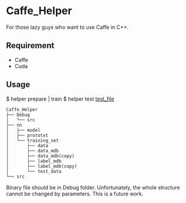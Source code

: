 # Caffe_Helper

For those lazy guys who want to use Caffe in C++.

## Requirement
<ul>
<li>Caffe</li>
<li>Cuda</li>
</ul>

## Usage
$ helper prepare | train
$ helper test <u>test_file</u>

```
Caffe_Helper
├── Debug
│   └── src
├── nn
│   ├── model
│   ├── prototxt
│   └── training_set
│       ├── data
│       ├── data_mdb
│       ├── data_mdb(copy)
│       ├── label_mdb
│       ├── label_mdb(copy)
│       └── test_data
└── src
```

Binary file should be in Debug folder.
Unfortunately, the whole structure cannot be changed by parameters. This is a future work.
